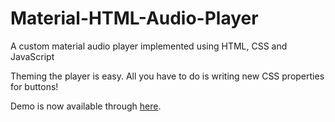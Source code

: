 # Material-HTML-Audio-Player
A custom material audio player implemented using HTML, CSS and JavaScript

Theming the player is easy. All you have to do is writing new CSS properties for buttons!

Demo is now available through <a href="http://player.yaztak.com/">here</a>.
